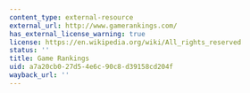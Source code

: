```yaml
---
content_type: external-resource
external_url: http://www.gamerankings.com/
has_external_license_warning: true
license: https://en.wikipedia.org/wiki/All_rights_reserved
status: ''
title: Game Rankings
uid: a7a20cb0-27d5-4e6c-90c8-d39158cd204f
wayback_url: ''
---
```

